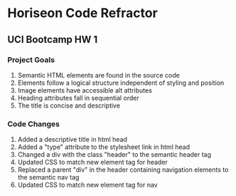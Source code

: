 # Horiseon Code Refractor
## UCI Bootcamp HW 1

### Project Goals
1. Semantic HTML elements are found in the source code
2. Elements follow a logical structure independent of styling and position
3. Image elements have accessible alt attributes
4. Heading attributes fall in sequential order
5. The title is concise and descriptive

### Code Changes
1. Added a descriptive title in html head
2. Added a "type" attribute to the stylesheet link in html head
3. Changed a div with the class "header" to the semantic header tag
4. Updated CSS to match new element tag for header
5. Replaced a parent "div" in the header containing navigation elements to the semantic nav tag
6. Updated CSS to match new element tag for nav